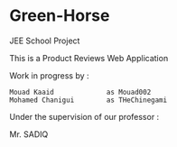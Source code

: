 # Green-Horse 

JEE School Project 

This is a Product Reviews Web Application 

Work in progress by :

    Mouad Kaaid             as Mouad002
    Mohamed Chanigui        as THeChinegami

Under the supervision of our professor :

Mr. SADIQ